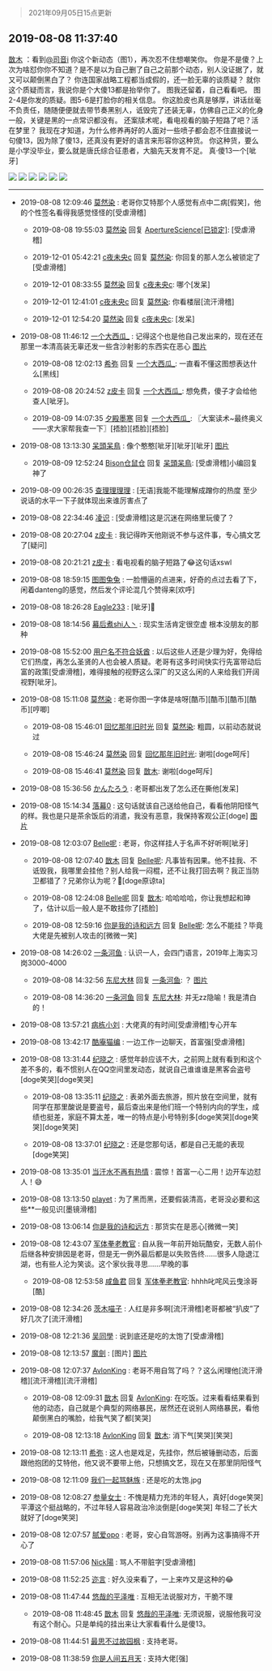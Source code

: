 > 2021年09月05日15点更新
<link rel="stylesheet" href="https://cdn.jsdelivr.net/gh/taotie6/sampleJSON@main/css/photo_show.css">


 ## 2019-08-08 11:37:40 

 [㪚木](https://www.coolapk.com/feed/13175882?shareKey=OWZkYzk1ZDhjOWYyNjEzMTc0ZGY~) ：看到<a class="feed-link-uname" href="/u/司音i">@司音i</a> 你这个新动态（图1），再次忍不住想嘲笑你。
你是不是傻？上次为啥怼你你不知道？是不是以为自己删了自己之前那个动态，别人没证据了，就又可以颠倒黑白了？
你连国家战略工程都当成假的，还一脸无辜的谈质疑？
就你这个质疑而言，我说你是个大傻13都是抬举你了。
图我还留着<!--break-->，自己看看吧。
图2-4是你发的质疑。图5-6是打脸你的相关信息。
你这脸皮也真是够厚，讲话丝毫不负责任，随随便便就去带节奏黑别人，诋毁完了还装无辜，仿佛自己正义的化身一般，关键是黑的一点常识都没有。
还案牍术呢，看电视看的脑子短路了吧？活在梦里？
我现在才知道，为什么修养再好的人面对一些喷子都会忍不住直接说一句傻13，因为除了傻13，还真没有更好的语言来形容你这种货。
你这种货，要么是小学没毕业，要么就是唐氏综合征患者，大脑先天发育不足。
真·傻13一个[呲牙] 

<div class="album">
<img class="img-item" src="http://image.coolapk.com/feed/2019/0808/11/1081091_8e7ef93e_5453_3158@1080x1204.jpeg" />
<img class="img-item" src="http://image.coolapk.com/feed/2019/0808/11/1081091_3aeded48_5453_316@1080x1151.jpeg" />
<img class="img-item" src="http://image.coolapk.com/feed/2019/0808/11/1081091_f1bdcdfc_5453_3162@1080x1464.jpeg" />
<img class="img-item" src="http://image.coolapk.com/feed/2019/0808/11/1081091_91c2a72c_5453_3163@1080x1114.jpeg" />
<img class="img-item" src="http://image.coolapk.com/feed/2019/0808/11/1081091_2017828c_5453_3166@1080x3342.jpeg" />
<img class="img-item" src="http://image.coolapk.com/feed/2019/0808/11/1081091_2bfefd1e_5453_3167@1080x1489.jpeg" />
</div>

 ------- 

- 2019-08-08 12:09:46 [莫然染](uid=704691) : 老哥你艾特那个人感觉有点中二病[假笑]，他的个性签名看得我感觉怪怪的[受虐滑稽] 

    - 2019-08-08 19:55:03 [莫然染](uid=704691) 回复 [ApertureScience[已锁定]](uid=1425488): [受虐滑稽] 

    - 2019-12-01 05:42:21 [c夜未央c](uid=2817903) 回复 [莫然染](uid=704691): 你回复的那人怎么被锁定了[受虐滑稽] 

    - 2019-12-01 08:33:55 [莫然染](uid=704691) 回复 [c夜未央c](uid=2817903): 哪个[发呆] 

    - 2019-12-01 12:41:01 [c夜未央c](uid=2817903) 回复 [莫然染](uid=704691): 你看楼层[流汗滑稽] 

    - 2019-12-01 12:54:20 [莫然染](uid=704691) 回复 [c夜未央c](uid=2817903): [发呆] 

- 2019-08-08 11:46:12 [一个大西瓜_](uid=2033203) : 记得这个也是他自己发出来的，现在还在那里一本清高装无辜还发一些含沙射影的东西实在恶心 [图片](http://image.coolapk.com/feed/2019/0808/11/2033203_7f450c12_5970_6882@720x10888.jpeg)

    - 2019-08-08 12:02:13 [希弥](uid=784276) 回复 [一个大西瓜_](uid=2033203): 一直看不懂这图想表达什么[黑线] 

    - 2019-08-08 20:24:52 [z皮卡](uid=1896403) 回复 [一个大西瓜_](uid=2033203): 想免费，傻子才会给他查人[呲牙]。 

    - 2019-08-09 14:07:35 [夕殿墨寒](uid=599242) 回复 [一个大西瓜_](uid=2033203): 〖大案读术~最终奥义——求大家帮我查一下〗[捂脸][捂脸][捂脸] 

- 2019-08-08 13:13:30 [呆頭呆鳥](uid=1738314) : 像个憨憨[呲牙][呲牙][呲牙] [图片](http://image.coolapk.com/feed/2019/0808/13/1738314_1207_4874@720x1280.jpg)

    - 2019-08-09 12:52:24 [Bison仓鼠仓](uid=2402833) 回复 [呆頭呆鳥](uid=1738314): [受虐滑稽]小编回复神了 

- 2019-08-09 00:26:35 [查理理理理](uid=1347139) : [无语]我能不能理解成蹭你的热度
至少说话的水平一下子就体现出来谁厉害点了 

- 2019-08-08 22:34:46 [凌识](uid=1375328) : [受虐滑稽]这是沉迷在网络里玩傻了？ 

- 2019-08-08 20:27:04 [z皮卡](uid=1896403) : 我记得昨天他刚说不参与这件事，专心搞文艺了[疑问] 

- 2019-08-08 20:21:21 [z皮卡](uid=1896403) : 看电视看的脑子短路了😂这句话xswl 

- 2019-08-08 18:59:15 [图图兔兔](uid=722523) : 一脸懵逼的点进来，好奇的点过去看了下，闲着danteng的感觉，然后发个评论混几个赞得来[欢呼] 

- 2019-08-08 18:26:28 [Eagle233](uid=1811396) : [呲牙]🍉 

- 2019-08-08 18:14:56 [幕后煮shi人丶](uid=1067340) : 现实生活肯定很空虚 根本没朋友的那种 

- 2019-08-08 15:52:00 [用户名不符合妖酋](uid=1105274) : 以后这些人还是少理为好，免得给它们热度，再怎么圣贤的人也会被人质疑。老哥有这多时间快实行先富带动后富的政策[受虐滑稽]，难得接触的视野这么深广的又这么闲的人来给我们开阔视野[呲牙]。 

- 2019-08-08 15:11:08 [莫然染](uid=704691) : 老哥你图一字体是啥呀[酷币][酷币][酷币][酷币][哼唧] 

    - 2019-08-08 15:46:01 [回忆那年旧时光](uid=875343) 回复 [莫然染](uid=704691): 粗圆，以前动态就说过 

    - 2019-08-08 15:46:24 [莫然染](uid=704691) 回复 [回忆那年旧时光](uid=875343): 谢啦[doge呵斥] 

    - 2019-08-08 15:46:41 [莫然染](uid=704691) 回复 [㪚木](uid=1081091): 谢啦[doge呵斥] 

- 2019-08-08 15:36:56 [かんたろう](uid=1440332) : 老哥都出发了怎么还在撕他[发呆] 

- 2019-08-08 15:14:34 [落幕0](uid=1382501) : 这句话就该自己送给他自己，看看他阴阳怪气的样。我也是只是茶余饭后的消遣，我没有恶意，我保持客观公正[doge] [图片](http://image.coolapk.com/feed/2019/0808/15/1382501_546a0b0e_8472_8617@1080x282.jpeg)

- 2019-08-08 12:03:07 [Belle呢](uid=2085738) : 老哥，你这样挂人于名声不好听啊[呲牙] 

    - 2019-08-08 12:07:40 [㪚木](uid=1081091) 回复 [Belle呢](uid=2085738): 凡事皆有因果。他不挂我、不诋毁我，我哪里会挂他？别人给我一闷棍，还不让我打回去啊？我正当防卫都错了？兄弟你认为呢？🍉[doge原谅ta] 

    - 2019-08-08 12:24:08 [Belle呢](uid=2085738) 回复 [㪚木](uid=1081091): 哈哈哈哈，你让我想起和珅了，估计以后一般人是不敢挂你了[捂脸] 

    - 2019-08-08 12:59:16 [你是我的诗和远方](uid=1715394) 回复 [Belle呢](uid=2085738): 怎么不能挂？毕竟大佬是先被别人攻击的[微微一笑] 

- 2019-08-08 14:26:02 [一条河鱼](uid=1797408) : 认识一人，会四门语言，2019年上海实习岗3000-4000 

    - 2019-08-08 14:32:56 [东尼大林](uid=1612569) 回复 [一条河鱼](uid=1797408): ？ [图片](http://image.coolapk.com/feed/2019/0808/14/1612569_0340fd5e_5720_136@2310x1080.jpeg)

    - 2019-08-08 14:36:20 [一条河鱼](uid=1797408) 回复 [东尼大林](uid=1612569): 并无zz隐喻！我是清白的！ 

- 2019-08-08 13:57:21 [病栋小刘](uid=1558516) : 大佬真的有时间[受虐滑稽]专心开车 

- 2019-08-08 13:42:17 [酷庵猫编](uid=1755356) : 一边工作一边聊天，首富强[受虐滑稽] 

- 2019-08-08 13:31:44 [纪晓之](uid=2724673) : 感觉年龄应该不大，之前网上就有看到和这个差不多的，看不惯别人在QQ空间里发动态，就说自己谁谁谁是黑客会盗号[doge笑哭][doge笑哭] 

    - 2019-08-08 13:35:11 [纪晓之](uid=2724673) : 表弟外面去旅游，照片放在空间里，就有同学在那里酸说是要盗号，最后查出来是他们班一个特别内向的学生，成绩也挺差，家庭不算太差，唯一的特点是小号特别多[doge笑哭][doge笑哭][doge笑哭] 

    - 2019-08-08 13:37:01 [纪晓之](uid=2724673) : 还是您那句话，都是自己无能的表现[doge笑哭] 

- 2019-08-08 13:35:01 [当汗水不再有热情](uid=749830) : 震惊！首富一心二用！边开车边怼人！😅 

- 2019-08-08 13:13:50 [playet](uid=1181733) : 为了黑而黑，还要假装清高，老哥没必要和这些**一般见识[墨镜滑稽] 

- 2019-08-08 13:06:14 [你是我的诗和远方](uid=1715394) : 那货实在是恶心[微微一笑] 

- 2019-08-08 12:43:07 [军体拳老教官](uid=2044950) : 自从我一年前开始玩酷安，无数人前仆后继各种安排因是老哥，但是无一例外最后都是以失败告终……很多人隐退江湖，也有些人沦为笑谈。这个家伙我寻思……早晚的事 

    - 2019-08-08 12:53:58 [咸鱼君](uid=573545) 回复 [军体拳老教官](uid=2044950): hhhh叱咤风云曳涂哥[酷] 

- 2019-08-08 12:34:26 [茨木喵子](uid=2155035) : 人红是非多啊[流汗滑稽]老哥都被“扒皮”了好几次了[流汗滑稽] 

- 2019-08-08 12:21:36 [吴同學](uid=1320218) : 说到底还是吃的太饱了[受虐滑稽] 

- 2019-08-08 12:13:57 [魔劍](uid=1347271) : [图片] [图片](http://image.coolapk.com/feed/2019/0722/12/1081091_a0167e15_0700_5353@720x1611.png)

- 2019-08-08 12:07:37 [AvlonKing](uid=964891) : 老哥不用自驾了吗？？这么闲理他[流汗滑稽][流汗滑稽][流汗滑稽] 

    - 2019-08-08 12:09:31 [㪚木](uid=1081091) 回复 [AvlonKing](uid=964891): 在吃饭。过来看看结果看到他的动态，自己就是个典型的网络暴民，居然还在说别人网络暴民，看他颠倒黑白的嘴脸，给我气笑了都[笑哭] 

    - 2019-08-08 12:13:18 [AvlonKing](uid=964891) 回复 [㪚木](uid=1081091): 消下气[笑哭][笑哭] 

- 2019-08-08 12:13:11 [希弥](uid=784276) : 这人也是戏足，先挂你，然后被锤删动态，后面跟他抱团的艾特他，他又说不要带上他，只想搞文艺，现在又在那里阴阳怪气 

- 2019-08-08 12:11:09 [我们一起骂魅族](uid=1068612) : 还是吃的太饱.jpg 

- 2019-08-08 12:08:27 [参量女士](uid=2587808) : 不愧是精力充沛的年轻人，真好[doge笑哭]
平潭这个挺战略的，不过年轻人容易政治冷淡倒是[doge笑哭]
年轻二了长大就好了[doge笑哭] 

- 2019-08-08 12:07:57 [腻爱opo](uid=2148921) : 老哥，安心自驾游呀。别再为这事搞得不开心了 

- 2019-08-08 11:57:06 [Nick陽](uid=1308615) : 骂人不带脏字[受虐滑稽] 

- 2019-08-08 11:52:25 [迩言](uid=1065371) : 好久没来看了，一上来咋又是这种的😂 

- 2019-08-08 11:47:44 [悠哉的平泽唯](uid=2001115) : 互相无法说服对方，干脆不理 

    - 2019-08-08 11:48:45 [㪚木](uid=1081091) 回复 [悠哉的平泽唯](uid=2001115): 无须说服，说服他我可没有这个耐心。只是单纯的挂出来让大家看看什么是傻13。 

- 2019-08-08 11:44:51 [最思不过故园枫](uid=962447) : 支持老哥。 

- 2019-08-08 11:38:59 [你是人间五月天](uid=2067022) : 支持大佬[强] 

